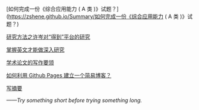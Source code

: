[如何完成一份《综合应用能力 ( A 类 )》试题？](https://zshene.github.io/Summary/如何完成一份《综合应用能力 ( A 类 )》试题？)<br>

[研究方法之许岑对“得到”平台的研究](https://zshene.github.io/Summary/研究方法之许岑对”得到“平台的研究)<br>

[掌握英文才能做深入研究](https://zshene.github.io/Summary/掌握英文才能做深入研究)<br>

[学术论文的写作要领](https://zshene.github.io/Summary/学术论文的写作要领)<br>

[如何利用 Github Pages 建立一个简易博客？](https://zshene.github.io/Summary/建博客)<br>

[写摘要](https://zshene.github.io/Summary/写摘要)<br>



*——Try something short before trying something long.*

